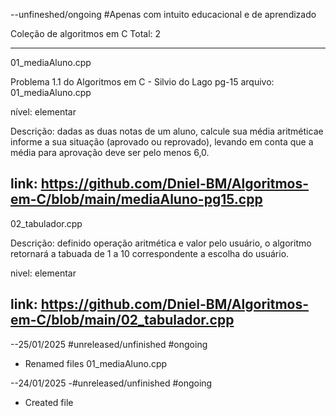--unfineshed/ongoing
#Apenas com intuito educacional e de aprendizado

Coleção de algoritmos em C
Total: 2

---------------------------------------------------------
01_mediaAluno.cpp

Problema 1.1 do Algoritmos em C - Silvio do Lago pg-15
arquivo: 01_mediaAluno.cpp

nível: elementar

Descrição: dadas as duas notas de um aluno, 
calcule sua média aritméticae informe a sua situação (aprovado ou reprovado), 
levando em conta que a média para aprovação deve ser pelo menos 6,0.

link: https://github.com/Dniel-BM/Algoritmos-em-C/blob/main/mediaAluno-pg15.cpp
----------------------------------------------------------
02_tabulador.cpp

Descrição: definido operação aritmética e valor pelo usuário, o algoritmo retornará a tabuada de 1 a 10 correspondente a escolha do usuário.

nivel: elementar

link: https://github.com/Dniel-BM/Algoritmos-em-C/blob/main/02_tabulador.cpp
----------------------------------------------------------


--25/01/2025 #unreleased/unfinished #ongoing
* Renamed files 01_mediaAluno.cpp

--24/01/2025 -#unreleased/unfinished #ongoing

* Created file



